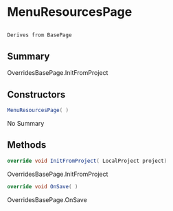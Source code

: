 # MenuResourcesPage

## 
```c#
Derives from BasePage
```

## Summary

OverridesBasePage.InitFromProject
## Constructors

```c#
MenuResourcesPage( ) 
```
No Summary
## Methods

```c#
override void InitFromProject( LocalProject project) 
```
OverridesBasePage.InitFromProject
```c#
override void OnSave( ) 
```
OverridesBasePage.OnSave
